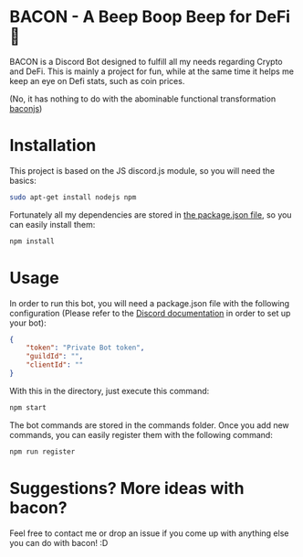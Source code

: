 # BACON - A Beep Boop Beep for DeFi :bacon:
BACON is a Discord Bot designed to fulfill all my needs regarding Crypto and DeFi. This is mainly a project for fun, while at the same time it helps me keep an eye on Defi stats, such as coin prices.

(No, it has nothing to do with the abominable functional transformation [baconjs](https://baconjs.github.io/))

# Installation
This project is based on the JS discord.js module, so you will need the basics:

```bash
sudo apt-get install nodejs npm
```
Fortunately all my dependencies are stored in [the package.json file](package.json), so you can easily install them:

```bash
npm install
```

# Usage
In order to run this bot, you will need a package.json file with the following configuration (Please refer to the [Discord documentation](https://discordjs.guide/preparations/setting-up-a-bot-application.html#creating-your-bot) in order to set up your bot):

```json
{
    "token": "Private Bot token",
    "guildId": "",
    "clientId": ""
}

```

With this in the directory, just execute this command:

```bash
npm start
```

The bot commands are stored in the commands folder. Once you add new commands, you can easily register them with the following command:

```bash
npm run register

```


# Suggestions? More ideas with bacon?
Feel free to contact me or drop an issue if you come up with anything else you can do with bacon! :D